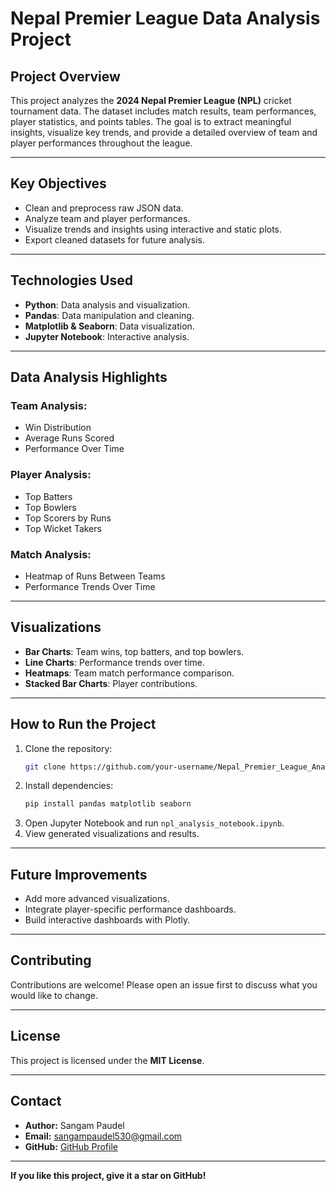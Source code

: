 #  Nepal Premier League Data Analysis Project

##  **Project Overview**
This project analyzes the **2024 Nepal Premier League (NPL)** cricket tournament data. The dataset includes match results, team performances, player statistics, and points tables. The goal is to extract meaningful insights, visualize key trends, and provide a detailed overview of team and player performances throughout the league.

---

##  **Key Objectives**
- Clean and preprocess raw JSON data.
- Analyze team and player performances.
- Visualize trends and insights using interactive and static plots.
- Export cleaned datasets for future analysis.

---

##  **Technologies Used**
- **Python**: Data analysis and visualization.
- **Pandas**: Data manipulation and cleaning.
- **Matplotlib & Seaborn**: Data visualization.
- **Jupyter Notebook**: Interactive analysis.

---

##  **Data Analysis Highlights**
### Team Analysis:
- Win Distribution
- Average Runs Scored
- Performance Over Time

### Player Analysis:
- Top Batters
- Top Bowlers
- Top Scorers by Runs
- Top Wicket Takers

### Match Analysis:
- Heatmap of Runs Between Teams
- Performance Trends Over Time

---

##  **Visualizations**
- **Bar Charts**: Team wins, top batters, and top bowlers.
- **Line Charts**: Performance trends over time.
- **Heatmaps**: Team match performance comparison.
- **Stacked Bar Charts**: Player contributions.

---

##  **How to Run the Project**
1. Clone the repository:
   ```bash
   git clone https://github.com/your-username/Nepal_Premier_League_Analysis.git
   ```
2. Install dependencies:
   ```bash
   pip install pandas matplotlib seaborn
   ```
3. Open Jupyter Notebook and run `npl_analysis_notebook.ipynb`.
4. View generated visualizations and results.

---

##  **Future Improvements**
- Add more advanced visualizations.
- Integrate player-specific performance dashboards.
- Build interactive dashboards with Plotly.

---

##  **Contributing**
Contributions are welcome! Please open an issue first to discuss what you would like to change.

---

##  **License**
This project is licensed under the **MIT License**.

---

##  **Contact**
- **Author:** Sangam Paudel
- **Email:** sangampaudel530@gmail.com
- **GitHub:** [GitHub Profile](https://github.com/sangampaudel530)

---

**If you like this project, give it a star on GitHub!**
